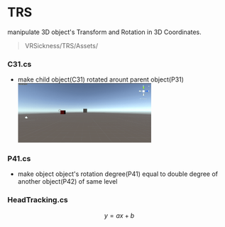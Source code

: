 # TRS
manipulate 3D object's Transform and Rotation in 3D Coordinates.

> VRSickness/TRS/Assets/

### C31.cs  
* make child object(C31) rotated arount parent object(P31)  
	<img src = "Res/C31.gif" width = "300"/>
    
### P41.cs
* make object object's rotation degree(P41) equal to double degree of another object(P42) of same level

### HeadTracking.cs  

$$ y = ax + b $$